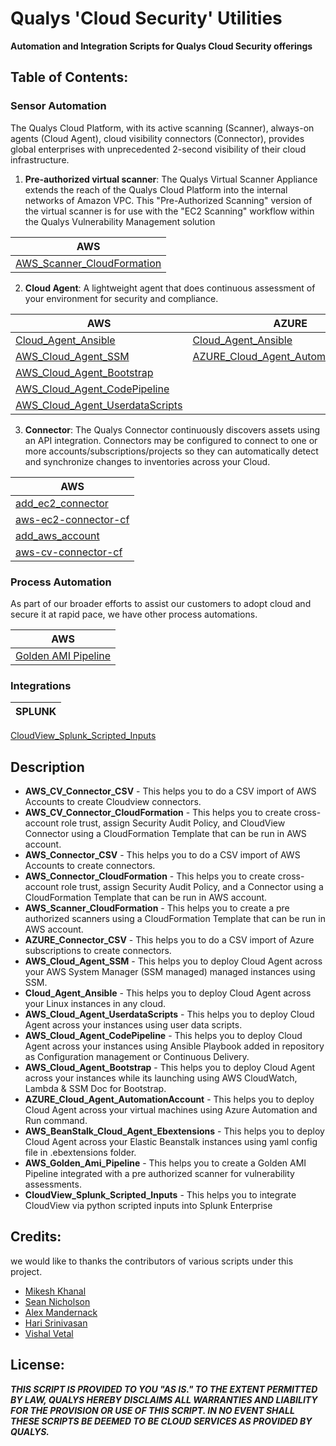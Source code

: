 # Qualys 'Cloud Security' Utilities
**Automation and Integration Scripts for Qualys Cloud Security offerings** 


## Table of Contents: 

### Sensor Automation
The Qualys Cloud Platform, with its active scanning (Scanner), always-on agents (Cloud Agent), cloud visibility connectors (Connector), provides global enterprises with unprecedented 2-second visibility of their cloud infrastructure.

1. **Pre-authorized virtual scanner**: The Qualys Virtual Scanner Appliance extends the reach of the Qualys Cloud Platform into the internal networks of Amazon VPC. This "Pre-Authorized Scanning" version of the virtual scanner is for use with the "EC2 Scanning" workflow within the Qualys Vulnerability Management solution 

AWS |
----|
[AWS_Scanner_CloudFormation](https://github.com/Qualys-Public/add_aws_Scanner) |
2. **Cloud Agent**: A lightweight agent that does continuous assessment of your environment for security and compliance.

AWS | AZURE | Google
----| ----- | ------
[Cloud_Agent_Ansible](https://github.com/Qualys-Public/deploy_qualys_Ansible) | [Cloud_Agent_Ansible](https://github.com/Qualys-Public/deploy_qualys_Ansible) | [Cloud_Agent_Ansible](https://github.com/Qualys-Public/deploy_qualys_Ansible)
[AWS_Cloud_Agent_SSM](https://github.com/Qualys-Public/deploy_qualys_SSM) | [AZURE_Cloud_Agent_AutomationAccount](https://github.com/Qualys-Public/deploy_qualys_Azure_Automation) |
[AWS_Cloud_Agent_Bootstrap](https://github.com/Qualys-Public/deploy_qualys_bootstap-AWS) | 
[AWS_Cloud_Agent_CodePipeline](https://github.com/Qualys-Public/deploy_qualys_CD_Pipeline_AWS) | 
[AWS_Cloud_Agent_UserdataScripts](https://github.com/Qualys-Public/deploy_qualys_s3)|  
3. **Connector**: The Qualys Connector continuously discovers assets using an API integration. Connectors may be configured to connect to one or more accounts/subscriptions/projects so they can automatically detect and synchronize changes to inventories across your Cloud.

AWS |
----|
[add_ec2_connector](https://github.com/Qualys-Public/add_ec2_connector) |
[aws-ec2-connector-cf](https://github.com/Qualys-Public/aws-ec2-connector-cf) |
[add_aws_account](https://github.com/Qualys-Public/add_aws_account) |
[aws-cv-connector-cf](https://github.com/Qualys-Public/aws-cv-connector-cf)|



### Process Automation
As part of our broader efforts to assist our customers to adopt cloud and secure it at rapid pace, we have other process automations.

AWS |
----|
[Golden AMI Pipeline](https://github.com/Qualys-Public/golden-ami-pipeline-with-qualys) |


### Integrations

SPLUNK |
-------|
[CloudView_Splunk_Scripted_Inputs](https://github.com/Qualys-Public/CloudView_Splunk_Scripted_Inputs)

## Description

* **AWS_CV_Connector_CSV** - This helps you to do a CSV import of AWS Accounts to create Cloudview connectors. 
* **AWS_CV_Connector_CloudFormation** - This helps you to create cross-account role trust, assign Security Audit Policy, and CloudView Connector using a CloudFormation Template that can be run in AWS account. 
* **AWS_Connector_CSV** - This helps you to do a CSV import of AWS Accounts to create connectors. 
* **AWS_Connector_CloudFormation** - This helps you to create cross-account role trust, assign Security Audit Policy, and a Connector using a CloudFormation Template that can be run in AWS account. 
* **AWS_Scanner_CloudFormation** - This helps you to create a pre authorized scanners using a CloudFormation Template that can be run in AWS account. 
* **AZURE_Connector_CSV** - This helps you to do a CSV import of Azure subscriptions to create connectors. 
* **AWS_Cloud_Agent_SSM** - This helps you to deploy Cloud Agent across your AWS System Manager (SSM managed) managed instances using SSM. 
* **Cloud_Agent_Ansible** - This helps you to deploy Cloud Agent across your Linux instances in any cloud. 
* **AWS_Cloud_Agent_UserdataScripts** - This helps you to deploy Cloud Agent across your instances using user data scripts. 
* **AWS_Cloud_Agent_CodePipeline** - This helps you to deploy Cloud Agent across your instances using Ansible Playbook added in repository as Configuration management or Continuous Delivery. 
* **AWS_Cloud_Agent_Bootstrap** - This helps you to deploy Cloud Agent across your instances while its launching using AWS CloudWatch, Lambda & SSM Doc for Bootstrap. 
* **AZURE_Cloud_Agent_AutomationAccount** - This helps you to deploy Cloud Agent across your virtual machines using Azure Automation and Run command. 
* **AWS_BeanStalk_Cloud_Agent_Ebextensions** - This helps you to deploy Cloud Agent across your Elastic Beanstalk instances using yaml config file in .ebextensions folder. 
* **AWS_Golden_Ami_Pipeline** - This helps you to create a Golden AMI Pipeline integrated with a pre authorized scanner for vulnerability assessments.
* **CloudView_Splunk_Scripted_Inputs** - This helps you to integrate CloudView via python scripted inputs into Splunk Enterprise

## Credits: 
we would like to thanks the contributors of various scripts under this project.

* [Mikesh Khanal](https://github.com/mkhanal1)
* [Sean Nicholson](https://github.com/snicholson-qualys)
* [Alex Mandernack](https://github.com/amandernackq)
* [Hari Srinivasan](https://github.com/hsrinivasanqualys)
* [Vishal Vetal](https://github.com/vvetal)

## License: 

_**THIS SCRIPT IS PROVIDED TO YOU "AS IS." 
TO THE EXTENT PERMITTED BY LAW, QUALYS HEREBY DISCLAIMS 
ALL WARRANTIES AND LIABILITY FOR THE PROVISION OR USE OF THIS SCRIPT. 
IN NO EVENT SHALL THESE SCRIPTS BE DEEMED TO BE CLOUD SERVICES AS PROVIDED BY QUALYS.**_
